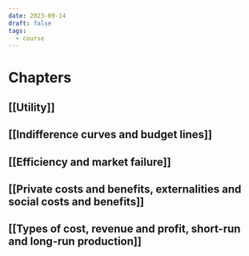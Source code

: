 ```yaml
---
date: 2023-09-14
draft: false
tags:
  - course
---
```

# Chapters

## [[Utility]]
## [[Indifference curves and budget lines]]
## [[Efficiency and market failure]]
## [[Private costs and benefits, externalities and social costs and benefits]]
## [[Types of cost, revenue and profit, short-run and long-run production]]